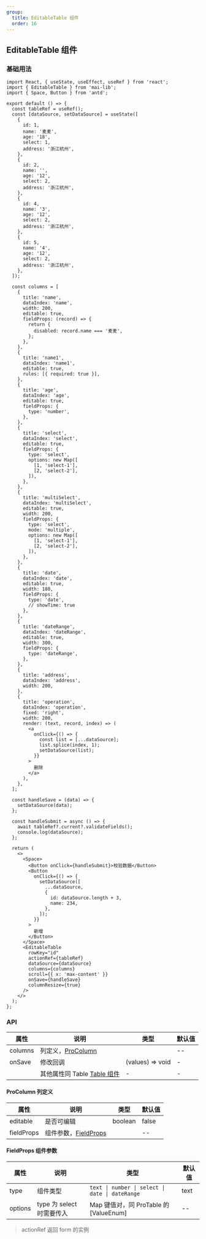 ```yaml
---
group:
  title: EditableTable 组件
  order: 16
---
```


## EditableTable 组件

### 基础用法

```tsx
import React, { useState, useEffect, useRef } from 'react';
import { EditableTable } from 'mai-lib';
import { Space, Button } from 'antd';

export default () => {
  const tableRef = useRef();
  const [dataSource, setDataSource] = useState([
    {
      id: 1,
      name: '麦麦',
      age: '18',
      select: 1,
      address: '浙江杭州',
    },
    {
      id: 2,
      name: '',
      age: '12',
      select: 2,
      address: '浙江杭州',
    },
    {
      id: 4,
      name: '3',
      age: '12',
      select: 2,
      address: '浙江杭州',
    },
    {
      id: 5,
      name: '4',
      age: '12',
      select: 2,
      address: '浙江杭州',
    },
  ]);

  const columns = [
    {
      title: 'name',
      dataIndex: 'name',
      width: 200,
      editable: true,
      fieldProps: (record) => {
        return {
          disabled: record.name === '麦麦',
        };
      },
    },
    {
      title: 'name1',
      dataIndex: 'name1',
      editable: true,
      rules: [{ required: true }],
    },
    {
      title: 'age',
      dataIndex: 'age',
      editable: true,
      fieldProps: {
        type: 'number',
      },
    },
    {
      title: 'select',
      dataIndex: 'select',
      editable: true,
      fieldProps: {
        type: 'select',
        options: new Map([
          [1, 'select-1'],
          [2, 'select-2'],
        ]),
      },
    },
    {
      title: 'multiSelect',
      dataIndex: 'multiSelect',
      editable: true,
      width: 200,
      fieldProps: {
        type: 'select',
        mode: 'multiple',
        options: new Map([
          [1, 'select-1'],
          [2, 'select-2'],
        ]),
      },
    },
    {
      title: 'date',
      dataIndex: 'date',
      editable: true,
      width: 180,
      fieldProps: {
        type: 'date',
        // showTime: true
      },
    },
    {
      title: 'dateRange',
      dataIndex: 'dateRange',
      editable: true,
      width: 300,
      fieldProps: {
        type: 'dateRange',
      },
    },
    {
      title: 'address',
      dataIndex: 'address',
      width: 200,
    },
    {
      title: 'operation',
      dataIndex: 'operation',
      fixed: 'right',
      width: 200,
      render: (text, record, index) => (
        <a
          onClick={() => {
            const list = [...dataSource];
            list.splice(index, 1);
            setDataSource(list);
          }}
        >
          删除
        </a>
      ),
    },
  ];

  const handleSave = (data) => {
    setDataSource(data);
  };

  const handleSubmit = async () => {
    await tableRef?.current?.validateFields();
    console.log(dataSource);
  };

  return (
    <>
      <Space>
        <Button onClick={handleSubmit}>校验数据</Button>
        <Button
          onClick={() => {
            setDataSource([
              ...dataSource,
              {
                id: dataSource.length + 3,
                name: 234,
              },
            ]);
          }}
        >
          新增
        </Button>
      </Space>
      <EditableTable
        rowKey="id"
        actionRef={tableRef}
        dataSource={dataSource}
        columns={columns}
        scroll={{ x: 'max-content' }}
        onSave={handleSave}
        columnResize={true}
      />
    </>
  );
};
```

### API

| 属性    | 说明                                                                       | 类型             | 默认值 |
| ------- | -------------------------------------------------------------------------- | ---------------- | ------ |
| columns | 列定义，[ProColumn](#procolumn-列定义)                                     |                  | --     |
| onSave  | 修改回调                                                                   | (values) => void | -      |
|         | 其他属性同 Table [Table 组件](https://ant.design/components/table-cn/#API) | -                | -      |

#### ProColumn 列定义

| 属性       | 说明                                | 类型    | 默认值 |
| ---------- | ----------------------------------- | ------- | ------ |
| editable   | 是否可编辑                          | boolean | false  |
| fieldProps | 组件参数，[FieldProps](#FieldProps) |         | --     |

#### FieldProps 组件参数

| 属性    | 说明                      | 类型                                            | 默认值 |
| ------- | ------------------------- | ----------------------------------------------- | ------ |
| type    | 组件类型                  | `text \| number \| select \| date \| dateRange` | text   |
| options | type 为 select 时需要传入 | Map 键值对，同 ProTable 的[ValueEnum]           | --     |

> actionRef 返回 form 的实例
